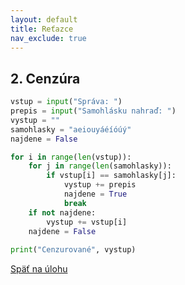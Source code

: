 ```yaml
---
layout: default
title: Reťazce
nav_exclude: true
---
```


## 2. Cenzúra
```python
vstup = input("Správa: ")
prepis = input("Samohlásku nahraď: ")
vystup = ""
samohlasky = "aeiouyáéíóúý"
najdene = False

for i in range(len(vstup)):
    for j in range(len(samohlasky)):
        if vstup[i] == samohlasky[j]:
            vystup += prepis
            najdene = True
            break
    if not najdene:
        vystup += vstup[i]
    najdene = False
 
print("Cenzurované", vystup)
```

[Späť na úlohu](/coding/beginner/5-chapter/2.html)
